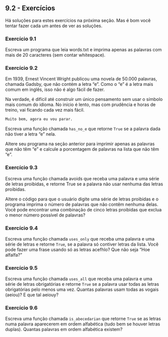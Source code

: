 ## 9.2 - Exercícios

Há soluções para estes exercícios na próxima seção. Mas é bom você tentar fazer cada um antes de ver as soluções.

### Exercício 9.1

Escreva um programa que leia words.txt e imprima apenas as palavras com mais de 20 caracteres (sem contar whitespace).

### Exercício 9.2

Em 1939, Ernest Vincent Wright publicou uma novela de 50.000 palavras, chamada Gadsby, que não contém a letra “e”. Como o “e” é a letra mais comum em inglês, isso não é algo fácil de fazer.

Na verdade, é difícil até construir um único pensamento sem usar o símbolo mais comum do idioma. No início é lento, mas com prudência e horas de treino, vai ficando cada vez mais fácil.

```python
Muito bem, agora eu vou parar.
```

Escreva uma função chamada `has_no_e` que retorne `True` se a palavra dada não tiver a letra “e” nela.

Altere seu programa na seção anterior para imprimir apenas as palavras que não têm “e” e calcule a porcentagem de palavras na lista que não têm “e”.

### Exercício 9.3

Escreva uma função chamada avoids que receba uma palavra e uma série de letras proibidas, e retorne True se a palavra não usar nenhuma das letras proibidas.

Altere o código para que o usuário digite uma série de letras proibidas e o programa imprima o número de palavras que não contêm nenhuma delas. Você pode encontrar uma combinação de cinco letras proibidas que exclua o menor número possível de palavras?

### Exercício 9.4

Escreva uma função chamada `uses_only` que receba uma palavra e uma série de letras e retorne `True`, se a palavra só contiver letras da lista. Você pode fazer uma frase usando só as letras acefhlo? Que não seja “Hoe alfalfa?”

### Exercício 9.5

Escreva uma função chamada `uses_all` que receba uma palavra e uma série de letras obrigatórias e retorne `True` se a palavra usar todas as letras obrigatórias pelo menos uma vez. Quantas palavras usam todas as vogais (aeiou)? E que tal aeiouy?

### Exercício 9.6

Escreva uma função chamada `is_abecedarian` que retorne `True` se as letras numa palavra aparecerem em ordem alfabética (tudo bem se houver letras duplas). Quantas palavras em ordem alfabética existem?
